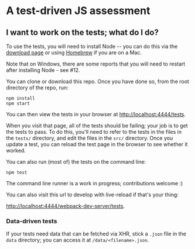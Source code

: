 # A test-driven JS assessment

## I want to work on the tests; what do I do?
To use the tests, you will need to install Node -- you can do this via the
[download page](http://nodejs.org/#download) or using
[Homebrew](http://mxcl.github.com/homebrew/) if you are on a Mac.

Note that on Windows, there are some reports that you will need to restart
after installing Node - see #12.

You can clone or download this repo. Once you have done so, from the root
directory of the repo, run:

    npm install
    npm start

You can then view the tests in your browser at
[http://localhost:4444/tests](http://localhost:4444/tests).

When you visit that page, all of the tests should be failing; your job is to
get the tests to pass. To do this, you'll need to refer to the tests in the
files in the `tests/` directory, and edit the files in the `src/` directory.
Once you update a test, you can reload the test page in the browser to see
whether it worked.

You can also run (most of) the tests on the command line:

    npm test

The command line runner is a work in progress; contributions welcome :)

You can also visit this url to develop with live-reload if that's your thing:

[http://localhost:4444/webpack-dev-server/tests](http://localhost:4444/webpack-dev-server/tests).

### Data-driven tests

If your tests need data that can be fetched via XHR, stick a `.json` file in
the `data` directory; you can access it at `/data/<filename>.json`.

